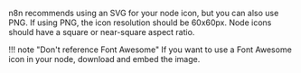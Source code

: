 n8n recommends using an SVG for your node icon, but you can also use PNG. If using PNG, the icon resolution should be 60x60px. Node icons should have a square or near-square aspect ratio.

!!! note "Don't reference Font Awesome"
    If you want to use a Font Awesome icon in your node, download and embed the image.
